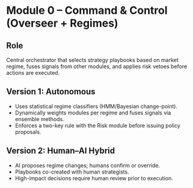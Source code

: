 # Module 0 – Command & Control (Overseer + Regimes)

## Role
Central orchestrator that selects strategy playbooks based on market regime, fuses signals from other modules, and applies risk vetoes before actions are executed.

## Version 1: Autonomous
- Uses statistical regime classifiers (HMM/Bayesian change-point).
- Dynamically weights modules per regime and fuses signals via ensemble methods.
- Enforces a two-key rule with the Risk module before issuing policy proposals.

## Version 2: Human–AI Hybrid
- AI proposes regime changes; humans confirm or override.
- Playbooks co-created with human strategists.
- High-impact decisions require human review prior to execution.
